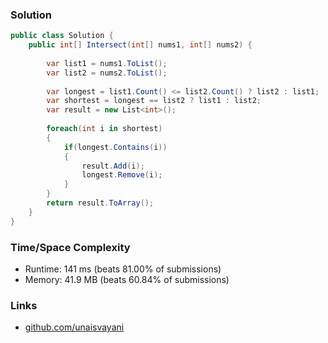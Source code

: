 ### Solution

```c#
public class Solution {
    public int[] Intersect(int[] nums1, int[] nums2) {
        
        var list1 = nums1.ToList();
        var list2 = nums2.ToList();
        
        var longest = list1.Count() <= list2.Count() ? list2 : list1;
        var shortest = longest == list2 ? list1 : list2;
        var result = new List<int>();
        
        foreach(int i in shortest)
        {
            if(longest.Contains(i))
            {
                result.Add(i);
                longest.Remove(i);
            }
        }
        return result.ToArray();
    }
}
```

### Time/Space Complexity

- Runtime: 141 ms (beats 81.00% of submissions)
- Memory: 41.9 MB (beats 60.84% of submissions)

### Links

- [github.com/unaisvayani](https://github.com/unaisvayani)